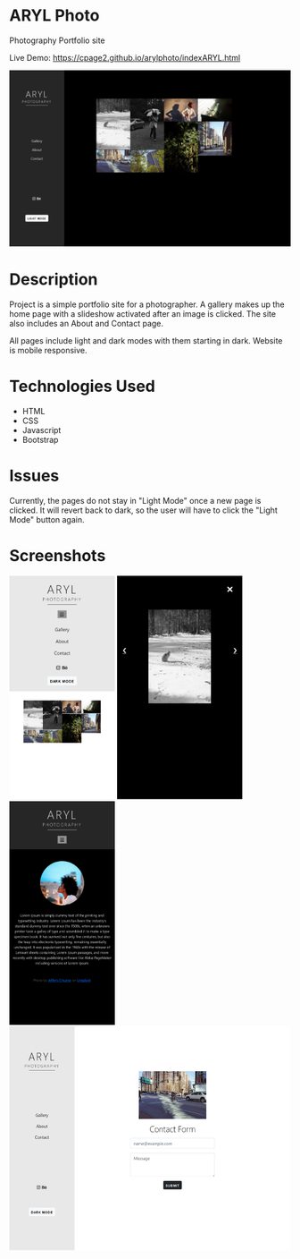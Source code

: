 # ARYL Photo
Photography Portfolio site

Live Demo: https://cpage2.github.io/arylphoto/indexARYL.html

![ARYL Home Page](/Screenshots/Gallery-lp.png)

# Description
Project is a simple portfolio site for a photographer. A gallery makes up
the home page with a slideshow activated after an image is clicked. The site also includes
an About and Contact page.

All pages include light and dark modes with them starting in dark.
Website is mobile responsive.


# Technologies Used

- HTML
- CSS
- Javascript
- Bootstrap

# Issues
Currently, the pages do not stay in "Light Mode" once a new page is clicked.
It will revert back to dark, so the user will have to click the "Light Mode" button again.

# Screenshots


<img src ="/Screenshots/Gallery-ph.png" height = "400">
<img src ="/Screenshots/Slideshow-ph.png" height = "400">
<img src ="/Screenshots/about-ph.png" height = "400">
<img src ="/Screenshots/Contact-lp.png" height = "400">
